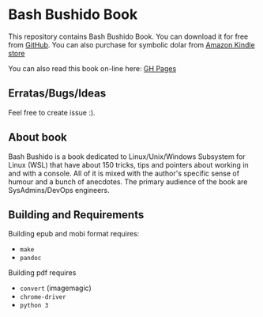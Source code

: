 # Bash Bushido Book

This repository contains Bash Bushido Book. You can download it for free from
[GitHub](https://github.com/AlexBaranowski/bash-bushido-book/releases). You can also
purchase for symbolic dolar from [Amazon Kindle store](https://www.amazon.com/dp/B082Z65LCD)


You can also read this book on-line here: [GH Pages](https://alexbaranowski.github.io/bash-bushido-book/)

## Erratas/Bugs/Ideas

Feel free to create issue :).

## About book

Bash Bushido is a book dedicated to Linux/Unix/Windows Subsystem for Linux
(WSL) that have about 150 tricks, tips and pointers about working in and with a
console. All of it is mixed with the author's specific sense of humour and a
bunch of anecdotes. The primary audience of the book are SysAdmins/DevOps
engineers.

## Building and Requirements

Building epub and mobi format requires:

- `make`
- `pandoc` 

Building pdf requires

- `convert` (imagemagic)
- `chrome-driver`
- `python 3`
